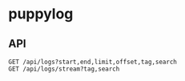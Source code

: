 # puppylog

## API

```
GET /api/logs?start,end,limit,offset,tag,search
GET /api/logs/stream?tag,search
```